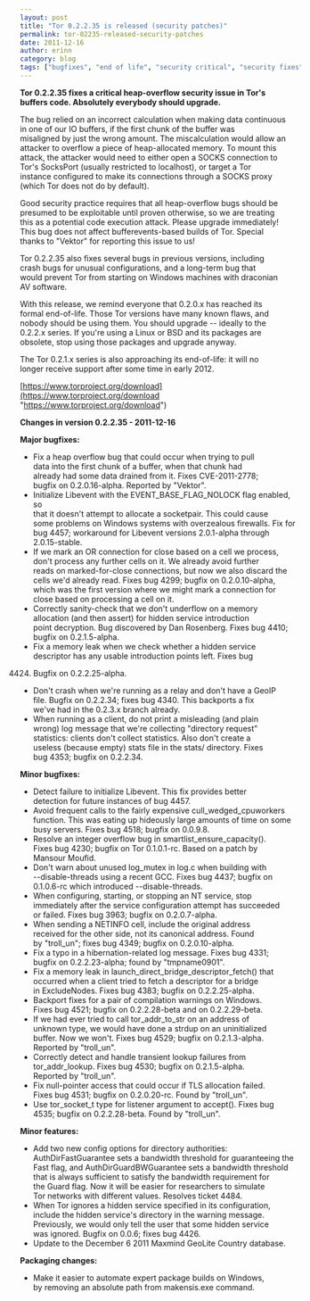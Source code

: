 ```yaml
---
layout: post
title: "Tor 0.2.2.35 is released (security patches)"
permalink: tor-02235-released-security-patches
date: 2011-12-16
author: erinn
category: blog
tags: ["bugfixes", "end of life", "security critical", "security fixes", "stable releases", "tor"]
---
```


**Tor 0.2.2.35 fixes a critical heap-overflow security issue in Tor's  
 buffers code. Absolutely everybody should upgrade.**

The bug relied on an incorrect calculation when making data continuous  
 in one of our IO buffers, if the first chunk of the buffer was  
 misaligned by just the wrong amount. The miscalculation would allow an  
 attacker to overflow a piece of heap-allocated memory. To mount this  
 attack, the attacker would need to either open a SOCKS connection to  
 Tor's SocksPort (usually restricted to localhost), or target a Tor  
 instance configured to make its connections through a SOCKS proxy  
 (which Tor does not do by default).

Good security practice requires that all heap-overflow bugs should be  
 presumed to be exploitable until proven otherwise, so we are treating  
 this as a potential code execution attack. Please upgrade immediately!  
 This bug does not affect bufferevents-based builds of Tor. Special  
 thanks to "Vektor" for reporting this issue to us!

Tor 0.2.2.35 also fixes several bugs in previous versions, including  
 crash bugs for unusual configurations, and a long-term bug that  
 would prevent Tor from starting on Windows machines with draconian  
 AV software.

With this release, we remind everyone that 0.2.0.x has reached its  
 formal end-of-life. Those Tor versions have many known flaws, and  
 nobody should be using them. You should upgrade -- ideally to the  
 0.2.2.x series. If you're using a Linux or BSD and its packages are  
 obsolete, stop using those packages and upgrade anyway.

The Tor 0.2.1.x series is also approaching its end-of-life: it will no  
 longer receive support after some time in early 2012.

[https://www.torproject.org/download](https://www.torproject.org/download "https://www.torproject.org/download")

**Changes in version 0.2.2.35 - 2011-12-16**

**Major bugfixes:**

- Fix a heap overflow bug that could occur when trying to pull  
 data into the first chunk of a buffer, when that chunk had  
 already had some data drained from it. Fixes CVE-2011-2778;  
 bugfix on 0.2.0.16-alpha. Reported by "Vektor".
- Initialize Libevent with the EVENT\_BASE\_FLAG\_NOLOCK flag enabled, so  
 that it doesn't attempt to allocate a socketpair. This could cause  
 some problems on Windows systems with overzealous firewalls. Fix for  
 bug 4457; workaround for Libevent versions 2.0.1-alpha through  
 2.0.15-stable.
- If we mark an OR connection for close based on a cell we process,  
 don't process any further cells on it. We already avoid further  
 reads on marked-for-close connections, but now we also discard the  
 cells we'd already read. Fixes bug 4299; bugfix on 0.2.0.10-alpha,  
 which was the first version where we might mark a connection for  
 close based on processing a cell on it.
- Correctly sanity-check that we don't underflow on a memory  
 allocation (and then assert) for hidden service introduction  
 point decryption. Bug discovered by Dan Rosenberg. Fixes bug 4410;  
 bugfix on 0.2.1.5-alpha.
- Fix a memory leak when we check whether a hidden service  
 descriptor has any usable introduction points left. Fixes bug  
 4424. Bugfix on 0.2.2.25-alpha.
- Don't crash when we're running as a relay and don't have a GeoIP  
 file. Bugfix on 0.2.2.34; fixes bug 4340. This backports a fix  
 we've had in the 0.2.3.x branch already.
- When running as a client, do not print a misleading (and plain  
 wrong) log message that we're collecting "directory request"  
 statistics: clients don't collect statistics. Also don't create a  
 useless (because empty) stats file in the stats/ directory. Fixes  
 bug 4353; bugfix on 0.2.2.34.

**Minor bugfixes:**

- Detect failure to initialize Libevent. This fix provides better  
 detection for future instances of bug 4457.
- Avoid frequent calls to the fairly expensive cull\_wedged\_cpuworkers  
 function. This was eating up hideously large amounts of time on some  
 busy servers. Fixes bug 4518; bugfix on 0.0.9.8.
- Resolve an integer overflow bug in smartlist\_ensure\_capacity().  
 Fixes bug 4230; bugfix on Tor 0.1.0.1-rc. Based on a patch by  
 Mansour Moufid.
- Don't warn about unused log\_mutex in log.c when building with  
 --disable-threads using a recent GCC. Fixes bug 4437; bugfix on  
 0.1.0.6-rc which introduced --disable-threads.
- When configuring, starting, or stopping an NT service, stop  
 immediately after the service configuration attempt has succeeded  
 or failed. Fixes bug 3963; bugfix on 0.2.0.7-alpha.
- When sending a NETINFO cell, include the original address  
 received for the other side, not its canonical address. Found  
 by "troll\_un"; fixes bug 4349; bugfix on 0.2.0.10-alpha.
- Fix a typo in a hibernation-related log message. Fixes bug 4331;  
 bugfix on 0.2.2.23-alpha; found by "tmpname0901".
- Fix a memory leak in launch\_direct\_bridge\_descriptor\_fetch() that  
 occurred when a client tried to fetch a descriptor for a bridge  
 in ExcludeNodes. Fixes bug 4383; bugfix on 0.2.2.25-alpha.
- Backport fixes for a pair of compilation warnings on Windows.  
 Fixes bug 4521; bugfix on 0.2.2.28-beta and on 0.2.2.29-beta.
- If we had ever tried to call tor\_addr\_to\_str on an address of  
 unknown type, we would have done a strdup on an uninitialized  
 buffer. Now we won't. Fixes bug 4529; bugfix on 0.2.1.3-alpha.  
 Reported by "troll\_un".
- Correctly detect and handle transient lookup failures from  
 tor\_addr\_lookup. Fixes bug 4530; bugfix on 0.2.1.5-alpha.  
 Reported by "troll\_un".
- Fix null-pointer access that could occur if TLS allocation failed.  
 Fixes bug 4531; bugfix on 0.2.0.20-rc. Found by "troll\_un".
- Use tor\_socket\_t type for listener argument to accept(). Fixes bug  
 4535; bugfix on 0.2.2.28-beta. Found by "troll\_un".

**Minor features:**

- Add two new config options for directory authorities:  
 AuthDirFastGuarantee sets a bandwidth threshold for guaranteeing the  
 Fast flag, and AuthDirGuardBWGuarantee sets a bandwidth threshold  
 that is always sufficient to satisfy the bandwidth requirement for  
 the Guard flag. Now it will be easier for researchers to simulate  
 Tor networks with different values. Resolves ticket 4484.
- When Tor ignores a hidden service specified in its configuration,  
 include the hidden service's directory in the warning message.  
 Previously, we would only tell the user that some hidden service  
 was ignored. Bugfix on 0.0.6; fixes bug 4426.
- Update to the December 6 2011 Maxmind GeoLite Country database.

**Packaging changes:**

- Make it easier to automate expert package builds on Windows,  
 by removing an absolute path from makensis.exe command.

